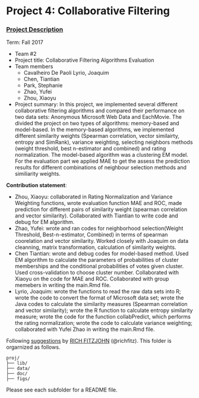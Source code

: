 # Project 4: Collaborative Filtering

### [Project Description](doc/project4_desc.md)

Term: Fall 2017

+ Team #2
+ Project title: Collaborative Filtering Algorithms Evaluation
+ Team members
	+ Cavalheiro De Paoli Lyrio, Joaquim
    + Chen, Tiantian
    + Park, Stephanie
    + Zhao, Yufei
    + Zhou, Xiaoyu
+ Project summary: In this project, we implemented several different collaborative filtering algorithms and compared their performance on two data sets: Anonymous Microsoft Web Data and EachMovie. The divided the project on two types of algorithms: memory-based and model-based. In the memory-based algorithms, we implemented different similarity weights (Spearman correlation, vector similairty, entropy and SimRank), variance weighting, selecting neighbors methods (weight threshold, best n-estimator and combined) and rating normalization. The model-based algorithm was a clustering EM model. For the evaluation part we applied MAE to get the assess the prediction results for different combinations of neighbour selection methods and similiarity weights.

	
**Contribution statement**: 
+ Zhou, Xiaoyu: collaborated in Rating Normalization and Variance Weighting functions, wrote evaluation function MAE and ROC, made prediction for different pairs of similarity weight (spearman correlation and vector similarity). Collaborated with Tiantian to write code and debug for EM algorithm.
+ Zhao, Yufei: wrote and ran codes for neighborhood selection(Weight Threshold, Best-n-estimator, Combined) in terms of spearman coorelation and vector similarity. Worked closely with Joaquim on data cleanning, matrix transformation, calculation of similarity weights.
+ Chen Tiantian: wrote and debug codes for model-based method. Used EM algorithm to calculate the parameters of probabilities of cluster memberships and the conditional probabilities of votes given cluster. Used cross-validation to choose cluster number. Collaborated with Xiaoyu on the code for MAE and ROC. Collaborated with group memebers in writing the main.Rmd file.
+ Lyrio, Joaquim: wrote the functions to read the raw data sets into R; wrote the code to convert the format of Microsoft data set; wrote the Java codes to calculate the similarity measures (Spearman correlation and vector similarity); wrote the R function to calculate entropy  similarity measure; wrote the code for the function collabPredict, which performs the rating normalization; wrote the code to calculate variance weighting; collaborated with Yufei Zhao in writing the main.Rmd file.

Following [suggestions](http://nicercode.github.io/blog/2013-04-05-projects/) by [RICH FITZJOHN](http://nicercode.github.io/about/#Team) (@richfitz). This folder is orgarnized as follows.

```
proj/
├── lib/
├── data/
├── doc/
├── figs/
```

Please see each subfolder for a README file.
